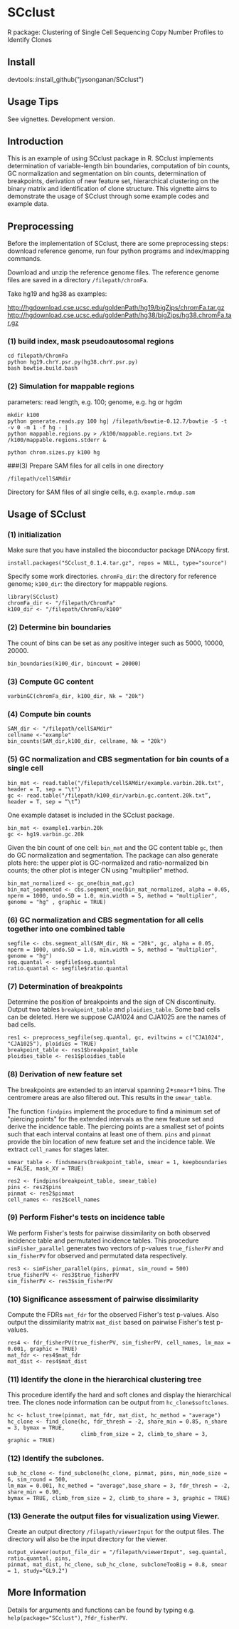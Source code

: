 # SCclust
R package: Clustering of Single Cell Sequencing Copy Number Profiles to Identify Clones

## Install
devtools::install_github("jysonganan/SCclust")

## Usage Tips 
See vignettes.
Development version.


## Introduction

This is an example of using SCclust package in R. SCclust implements determination of variable-length bin boundaries, computation of bin counts, GC normalization and segmentation on bin counts, determination of breakpoints, derivation of new feature set, hierarchical clustering on the binary matrix and identification of clone structure. This vignette aims to demonstrate the usage of SCclust through some example codes and example data. 

## Preprocessing
Before the implementation of SCclust, there are some preprocessing steps: download reference genome, run four python programs and index/mapping commands. 

Download and unzip the reference genome files. The reference genome files are saved in a directory `/filepath/chromFa`. 

Take hg19 and hg38 as examples:

http://hgdownload.cse.ucsc.edu/goldenPath/hg19/bigZips/chromFa.tar.gz 
http://hgdownload.cse.ucsc.edu/goldenPath/hg38/bigZips/hg38.chromFa.tar.gz


### (1) build index, mask pseudoautosomal regions
```
cd filepath/ChromFa 
python hg19.chrY.psr.py(hg38.chrY.psr.py)
bash bowtie.build.bash
```

### (2) Simulation for mappable regions
parameters: read length, e.g. 100; genome, e.g. hg or hgdm
```
mkdir k100
python generate.reads.py 100 hg| /filepath/bowtie-0.12.7/bowtie -S -t -v 0 -m 1 -f hg - |
python mappable.regions.py > /k100/mappable.regions.txt 2> /k100/mappable.regions.stderr &

python chrom.sizes.py k100 hg

```
###(3) Prepare SAM files for all cells in one directory
```
/filepath/cellSAMdir
```
Directory for SAM files of all single cells, e.g. `example.rmdup.sam`




## Usage of SCclust

### (1) initialization
Make sure that you have installed the bioconductor package DNAcopy first.
```
install.packages("SCclust_0.1.4.tar.gz", repos = NULL, type="source")
```

Specify some work directories. `chromFa_dir`: the directory for reference genome; `k100_dir`: the directory for mappable regions.
```
library(SCclust)
chromFa_dir <- "/filepath/ChromFa"
k100_dir <- "/filepath/ChromFa/k100"
```

### (2) Determine bin boundaries
The count of bins can be set as any positive integer such as 5000, 10000, 20000.
```
bin_boundaries(k100_dir, bincount = 20000)
```

### (3) Compute GC content
```
varbinGC(chromFa_dir, k100_dir, Nk = "20k")
```

### (4) Compute bin counts
```
SAM_dir <- "/filepath/cellSAMdir"  
cellname <-"example"
bin_counts(SAM_dir,k100_dir, cellname, Nk = "20k")

```

### (5) GC normalization and CBS segmentation for bin counts of a single cell
```
bin_mat <- read.table("/filepath/cellSAMdir/example.varbin.20k.txt", header = T, sep = "\t")
gc <- read.table("/filepath/k100_dir/varbin.gc.content.20k.txt”, header = T, sep = “\t”)
```
One example dataset is included in the SCclust package.
```
bin_mat <- example1.varbin.20k
gc <- hg19.varbin.gc.20k
```

Given the bin count of one cell: `bin_mat` and the GC content table `gc`, then do GC normalization and segmentation. The package can also generate plots here: the upper plot is GC-normalized and ratio-normalized bin counts; the other plot is integer CN using "multiplier" method. 
```
bin_mat_normalized <- gc_one(bin_mat,gc)
bin_mat_segmented <- cbs.segment_one(bin_mat_normalized, alpha = 0.05, nperm = 1000, undo.SD = 1.0, min.width = 5, method = "multiplier", genome = "hg" , graphic = TRUE)

```

  



### (6) GC normalization and CBS segmentation for all cells together into one combined table
```
segfile <- cbs.segment_all(SAM_dir, Nk = "20k", gc, alpha = 0.05, nperm = 1000, undo.SD = 1.0, min.width = 5, method = "multiplier", genome = "hg")
seg.quantal <- segfile$seg.quantal
ratio.quantal <- segfile$ratio.quantal
```


### (7) Determination of breakpoints
Determine the position of breakpoints and the sign of CN discontinuity. Output two tables `breakpoint_table` and `ploidies_table`.
Some bad cells can be deleted. Here we suppose CJA1024 and CJA1025 are the names of bad cells.
```
res1 <- preprocess_segfile(seg.quantal, gc, eviltwins = c("CJA1024", "CJA1025"), ploidies = TRUE)
breakpoint_table <- res1$breakpoint_table
ploidies_table <- res1$ploidies_table
```

### (8) Derivation of new feature set
The breakpoints are extended to an interval spanning 2*`smear`+1 bins. The centromere areas are also filtered out. This results in the `smear_table`. 

The function `findpins` implement the procedure to find a minimum set of "piercing points" for the extended intervals as the new feature set and derive the incidence table. The piercing points are a smallest set of points such that each interval contains at least one of them. `pins` and `pinmat` provide the bin location of new feature set and the incidence table. We extract `cell_names` for stages later.
```
smear_table <- findsmears(breakpoint_table, smear = 1, keepboundaries = FALSE, mask_XY = TRUE)

res2 <- findpins(breakpoint_table, smear_table)
pins <- res2$pins
pinmat <- res2$pinmat
cell_names <- res2$cell_names
```

### (9) Perform Fisher's tests on incidence table
We perform Fisher's tests for pairwise dissimilarity on both observed incidence table and permutated incidence tables. This procedure `simFisher_parallel` generates two vectors of p-values `true_fisherPV` and `sim_fisherPV` for observed and permutated data respectively.
```
res3 <- simFisher_parallel(pins, pinmat, sim_round = 500)
true_fisherPV <- res3$true_fisherPV
sim_fisherPV <- res3$sim_fisherPV
```

### (10) Significance assessment of pairwise dissimilarity
Compute the FDRs `mat_fdr` for the observed Fisher's test p-values. Also output the dissimilarity matrix `mat_dist` based on pairwise Fisher's test p-values.
```
res4 <- fdr_fisherPV(true_fisherPV, sim_fisherPV, cell_names, lm_max = 0.001, graphic = TRUE)
mat_fdr <- res4$mat_fdr
mat_dist <- res4$mat_dist
```
### (11) Identify the clone in the hierarchical clustering tree
This procedure identify the hard and soft clones and display the hierarchical tree. The clones node information can be output from `hc_clone$softclones`. 
```
hc <- hclust_tree(pinmat, mat_fdr, mat_dist, hc_method = "average")
hc_clone <- find_clone(hc, fdr_thresh = -2, share_min = 0.85, n_share = 3, bymax = TRUE, 
                       climb_from_size = 2, climb_to_share = 3, graphic = TRUE)
```

### (12) Identify the subclones.
```
sub_hc_clone <- find_subclone(hc_clone, pinmat, pins, min_node_size = 6, sim_round = 500, 
lm_max = 0.001, hc_method = "average",base_share = 3, fdr_thresh = -2, share_min = 0.90, 
bymax = TRUE, climb_from_size = 2, climb_to_share = 3, graphic = TRUE)
```

### (13) Generate the output files for visualization using Viewer.
Create an output directory `/filepath/viewerInput` for the output files. The directory will also be the input directory for the viewer.
```
output_viewer(output_file_dir = "/filepath/viewerInput", seg.quantal, ratio.quantal, pins, 
pinmat, mat_dist, hc_clone, sub_hc_clone, subcloneTooBig = 0.8, smear = 1, study="GL9.2")
```





## More Information
Details for arguments and functions can be found by typing e.g. `help(package="SCclust")`, `?fdr_fisherPV`.  


